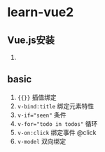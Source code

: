 # learn-vue2

## Vue.js安装

1. 

## basic 

1. `{{}}` 插值绑定
2. `v-bind:title` 绑定元素特性
3. `v-if="seen"` 条件
4. `v-for="todo in todos"` 循环
5. `v-on:click` 绑定事件  @click
6. `v-model` 双向绑定